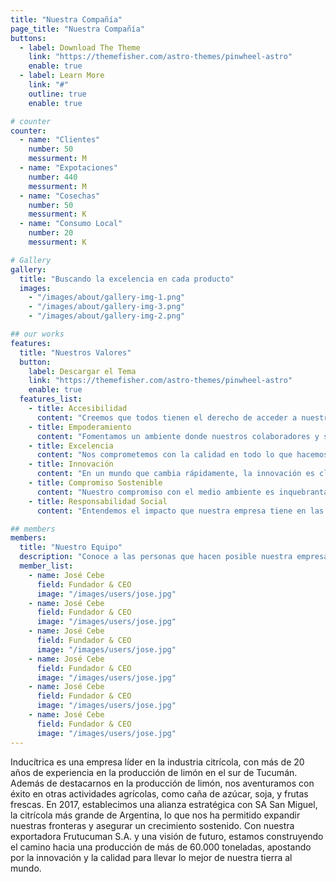```yaml
---
title: "Nuestra Compañía"
page_title: "Nuestra Compañía"
buttons:
  - label: Download The Theme
    link: "https://themefisher.com/astro-themes/pinwheel-astro"
    enable: true
  - label: Learn More
    link: "#"
    outline: true
    enable: true

# counter
counter:
  - name: "Clientes"
    number: 50
    messurment: M
  - name: "Expotaciones"
    number: 440
    messurment: M
  - name: "Cosechas"
    number: 50
    messurment: K
  - name: "Consumo Local"
    number: 20
    messurment: K

# Gallery
gallery:
  title: "Buscando la excelencia en cada producto"
  images:
    - "/images/about/gallery-img-1.png"
    - "/images/about/gallery-img-3.png"
    - "/images/about/gallery-img-2.png"

## our works
features:
  title: "Nuestros Valores"
  button:
    label: Descargar el Tema
    link: "https://themefisher.com/astro-themes/pinwheel-astro"
    enable: true
  features_list:
    - title: Accesibilidad
      content: "Creemos que todos tienen el derecho de acceder a nuestros productos y servicios sin barreras. Nos esforzamos por hacer que nuestra empresa y nuestras soluciones sean accesibles para todos, sin importar su ubicación o capacidades."
    - title: Empoderamiento
      content: "Fomentamos un ambiente donde nuestros colaboradores y socios comerciales puedan crecer, tomar decisiones y contribuir con su máximo potencial. Creemos que el éxito se construye a partir de la confianza mutua y el apoyo constante."
    - title: Excelencia
      content: "Nos comprometemos con la calidad en todo lo que hacemos. Desde la producción hasta la comercialización de nuestros productos, buscamos superar las expectativas de nuestros clientes, manteniendo altos estándares de calidad en cada paso."
    - title: Innovación
      content: "En un mundo que cambia rápidamente, la innovación es clave. Siempre buscamos nuevas ideas y tecnologías que mejoren nuestros productos y procesos, para ofrecer soluciones frescas y creativas que agreguen valor a nuestra industria."
    - title: Compromiso Sostenible
      content: "Nuestro compromiso con el medio ambiente es inquebrantable. Trabajamos para reducir el impacto ambiental de nuestras operaciones, promoviendo prácticas sostenibles en todas nuestras actividades, desde la producción hasta el empaquetado."
    - title: Responsabilidad Social
      content: "Entendemos el impacto que nuestra empresa tiene en las comunidades donde operamos. Nos dedicamos a promover el bienestar social a través de iniciativas que beneficien tanto a nuestros empleados como a la sociedad en general."

## members
members:
  title: "Nuestro Equipo"
  description: "Conoce a las personas que hacen posible nuestra empresa."
  member_list:
    - name: José Cebe
      field: Fundador & CEO
      image: "/images/users/jose.jpg"
    - name: José Cebe
      field: Fundador & CEO
      image: "/images/users/jose.jpg"
    - name: José Cebe
      field: Fundador & CEO
      image: "/images/users/jose.jpg"
    - name: José Cebe
      field: Fundador & CEO
      image: "/images/users/jose.jpg"
    - name: José Cebe
      field: Fundador & CEO
      image: "/images/users/jose.jpg"
    - name: José Cebe
      field: Fundador & CEO
      image: "/images/users/jose.jpg"
---
```


Inducítrica es una empresa líder en la industria citrícola, con más de 20 años de experiencia en la producción de limón en el sur de Tucumán. Además de destacarnos en la producción de limón, nos aventuramos con éxito en otras actividades agrícolas, como caña de azúcar, soja, y frutas frescas. En 2017, establecimos una alianza estratégica con SA San Miguel, la citrícola más grande de Argentina, lo que nos ha permitido expandir nuestras fronteras y asegurar un crecimiento sostenido. Con nuestra exportadora Frutucuman S.A. y una visión de futuro, estamos construyendo el camino hacia una producción de más de 60.000 toneladas, apostando por la innovación y la calidad para llevar lo mejor de nuestra tierra al mundo.
